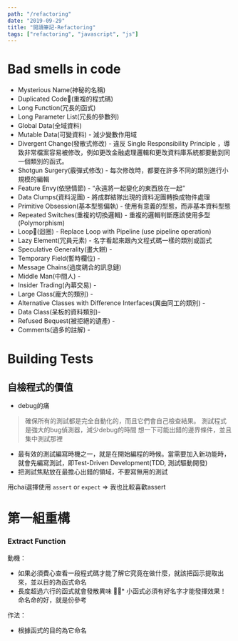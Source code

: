 ```yaml
---
path: "/refactoring"
date: "2019-09-29"
title: "閱讀筆記-Refactoring"
tags: ["refactoring", "javascript", "js"]
---
```


# Bad smells in code
* Mysterious Name(神秘的名稱)
* Duplicated Code(重複的程式碼)
* Long Function(冗長的函式)
* Long Parameter List(冗長的參數列)
* Global Data(全域資料)
* Mutable Data(可變資料) - 減少變數作用域
* Divergent Change(發散式修改) - 違反 Single Responsibility Principle ，導致非常檔案容易被修改，例如更改金融處理邏輯和更改資料庫系統都要動到同一個類別的函式。
* Shotgun Surgery(霰彈式修改) - 每次修改時，都要在許多不同的類別進行小規模的編輯
* Feature Envy(依戀情節) - “永遠將一起變化的東西放在一起”
* Data Clumps(資料泥團) - 將成群結隊出現的資料泥團轉換成物件處理
* Primitive Obsession(基本型態偏執) - 使用有意義的型態，而非基本資料型態
* Repeated Switches(重複的切換邏輯) - 重複的邏輯判斷應該使用多型(Polymorphism)
* Loop(迴圈) - Replace Loop with Pipeline (use pipeline operation)
* Lazy Element(冗員元素) - 名字看起來跟內文程式碼一樣的類別或函式
* Speculative Generality(畫大餅) -
* Temporary Field(暫時欄位) -
* Message Chains(過度耦合的訊息鏈)
* Middle Man(中間人) -
* Insider Trading(內幕交易) -
* Large Class(龐大的類別) -
* Alternative Classes with Difference Interfaces(異曲同工的類別) -
* Data Class(呆板的資料類別)-
* Refused Bequest(被拒絕的遺產) -
* Comments(過多的註解) -

# Building Tests
## 自檢程式的價值
 - debug的痛

> 確保所有的測試都是完全自動化的，而且它們會自己檢查結果。
> 測試程式是強大的bug偵測器，減少debug的時間
> 想一下可能出錯的邊界條件，並且集中測試那裡

* 最有效的測試編寫時機之一，就是在開始編程的時候。當需要加入新功能時，就會先編寫測試，即Test-Driven Development(TDD, 測試驅動開發)
* 把測試焦點放在最擔心出錯的領域，不要寫無用的測試

用chai選擇使用 `assert` or `expect` => 我也比較喜歡assert

# 第一組重構
### Extract Function
動機：
* 如果必須費心查看一段程式碼才能了解它究竟在做什麼，就該把函示提取出來，並以目的為函式命名
* 長度超過六行的函式就會發散異味
* 小函式必須有好名字才能發揮效果！命名命的好，就是份參考

作法：
* 根據函式的目的為它命名
